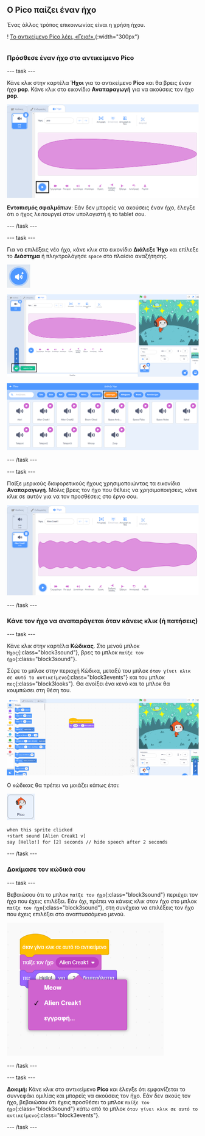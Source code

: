 ## Ο Pico παίζει έναν ήχο

<div style="display: flex; flex-wrap: wrap">
<div style="flex-basis: 200px; flex-grow: 1; margin-right: 15px;">
Ένας άλλος τρόπος επικοινωνίας είναι η χρήση ήχου.
</div>
<div>

! [Το αντικείμενο Pico λέει, «Γεια!».](images/pico-step2.png){:width="300px"}

</div>
</div>

### Πρόσθεσε έναν ήχο στο αντικείμενο Pico

--- task ---

Κάνε κλικ στην καρτέλα **Ήχοι** για το αντικείμενο **Pico** και θα βρεις έναν ήχο **pop**. Κάνε κλικ στο εικονίδιο **Αναπαραγωγή** για να ακούσεις τον ήχο **pop**.

![Αναπαραγωγή του ήχου pop στην καρτέλα Ήχοι.](images/pico-sound-play.png)

**Εντοπισμός σφαλμάτων**: Εάν δεν μπορείς να ακούσεις έναν ήχο, έλεγξε ότι ο ήχος λειτουργεί στον υπολογιστή ή το tablet σου.

--- /task ---

--- task ---

Για να επιλέξεις νέο ήχο, κάνε κλικ στο εικονίδιο **Διάλεξε Ήχο** και επίλεξε το **Διάστημα** ή πληκτρολόγησε `space` στο πλαίσιο αναζήτησης.

![Το εικονίδιο «Διάλεξε Ήχο».](images/sound-button.png)

![Ο επεξεργαστής Scratch με επιλεγμένο το «Διάλεξε Ήχο».](images/pico-choose-sound.png)

![Η κατηγορία «Διάστημα» στη Βιβλιοθήκη Ήχων.](images/pico-space-category.png)

--- /task ---

--- task ---

Παίξε μερικούς διαφορετικούς ήχους χρησιμοποιώντας τα εικονίδια **Αναπαραγωγή**. Μόλις βρεις τον ήχο που θέλεις να χρησιμοποιήσεις, κάνε κλικ σε αυτόν για να τον προσθέσεις στο έργο σου.

![Ένα παράδειγμα ήχου (ο ήχος Alien Creak1) που εμφανίζεται κάτω από τον ήχο pop στην καρτέλα Ήχοι.](images/pico-inserted-sound.png)

--- /task ---

### Κάνε τον ήχο να αναπαράγεται όταν κάνεις κλικ (ή πατήσεις)

--- task ---

Κάνε κλικ στην καρτέλα **Κώδικας**. Στο μενού μπλοκ `Ήχος`{:class="block3sound"}, βρες το μπλοκ `παίξε τον ήχο`{:class="block3sound"}.

Σύρε το μπλοκ στην περιοχή Κώδικα, μεταξύ του μπλοκ `όταν γίνει κλικ σε αυτό το αντικείμενο`{:class="block3events"} και του μπλοκ `πες`{:class="block3looks"}. Θα ανοίξει ένα κενό και το μπλοκ θα κουμπώσει στη θέση του.

![Το μπλοκ «παίξε τον ήχο» προστίθεται μεταξύ των δύο μπλοκ.](images/pico-insert-block.gif)

Ο κώδικας θα πρέπει να μοιάζει κάπως έτσι:

![Το αντικείμενο Pico.](images/pico-sprite.png)

```blocks3
when this sprite clicked
+start sound [Alien Creak1 v] 
say [Hello!] for [2] seconds // hide speech after 2 seconds
```

--- /task ---

### Δοκίμασε τον κώδικά σου

--- task ---

Βεβαιώσου ότι το μπλοκ `παίξε τον ήχο`{:class="block3sound"} περιέχει τον ήχο που έχεις επιλέξει. Εάν όχι, πρέπει να κάνεις κλικ στον ήχο στο μπλοκ `παίξε τον ήχο`{:class="block3sound"}, στη συνέχεια να επιλέξεις τον ήχο που έχεις επιλέξει στο αναπτυσσόμενο μενού.

![Κάνοντας κλικ στον ήχο Alien Creak1 στο αναπτυσσόμενο μενού στο μπλοκ «παίξε τον ήχο».](images/pico-sound-menu.png)

--- /task ---

--- task ---

**Δοκιμή:** Κάνε κλικ στο αντικείμενο **Pico** και έλεγξε ότι εμφανίζεται το συννεφάκι ομιλίας και μπορείς να ακούσεις τον ήχο. Εάν δεν ακούς τον ήχο, βεβαιώσου ότι έχεις προσθέσει το μπλοκ `παίξε τον ήχο`{:class="block3sound"} κάτω από το μπλοκ `όταν γίνει κλικ σε αυτό το αντικείμενο`{:class="block3events"}.

--- /task ---

